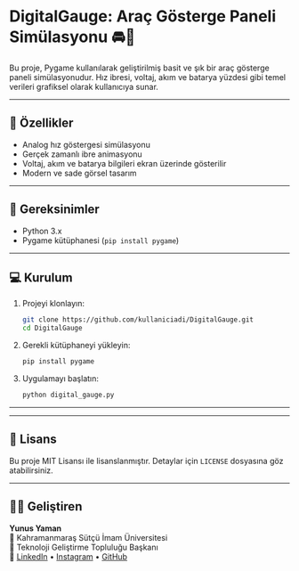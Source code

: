 
# DigitalGauge: Araç Gösterge Paneli Simülasyonu 🚘🧭

Bu proje, Pygame kullanılarak geliştirilmiş basit ve şık bir araç gösterge paneli simülasyonudur. Hız ibresi, voltaj, akım ve batarya yüzdesi gibi temel verileri grafiksel olarak kullanıcıya sunar.

---

## 🔧 Özellikler

- Analog hız göstergesi simülasyonu
- Gerçek zamanlı ibre animasyonu
- Voltaj, akım ve batarya bilgileri ekran üzerinde gösterilir
- Modern ve sade görsel tasarım

---

## 🧰 Gereksinimler

- Python 3.x
- Pygame kütüphanesi (`pip install pygame`)

---

## 💻 Kurulum

1. Projeyi klonlayın:
   ```bash
   git clone https://github.com/kullaniciadi/DigitalGauge.git
   cd DigitalGauge
   ```

2. Gerekli kütüphaneyi yükleyin:
   ```bash
   pip install pygame
   ```

3. Uygulamayı başlatın:
   ```bash
   python digital_gauge.py
   ```

---


---

## 📝 Lisans

Bu proje MIT Lisansı ile lisanslanmıştır. Detaylar için `LICENSE` dosyasına göz atabilirsiniz.

---

## 👨‍💻 Geliştiren

**Yunus Yaman**  
📍 Kahramanmaraş Sütçü İmam Üniversitesi  
🧠 Teknoloji Geliştirme Topluluğu Başkanı  
🎯 [LinkedIn](https://linkedin.com/in/...) • [Instagram](https://instagram.com/...) • [GitHub](https://github.com/...)
